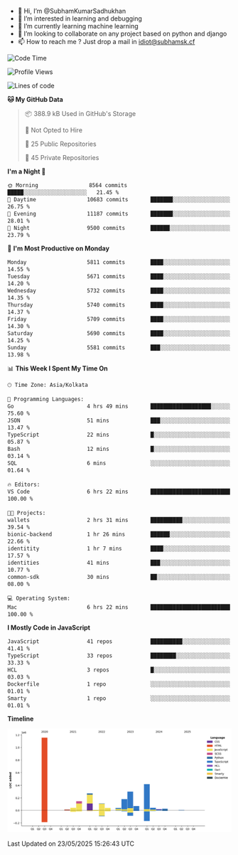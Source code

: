 - 👋 Hi, I’m @SubhamKumarSadhukhan
- 👀 I’m interested in learning and debugging
- 🌱 I’m currently learning machine learning
- 💞️ I’m looking to collaborate on any project based on python and django
- 📫 How to reach me ?
      Just drop a mail in idiot@subhamsk.cf

<!---
SubhamKumarSadhukhan/SubhamKumarSadhukhan is a ✨ special ✨ repository because its `README.md` (this file) appears on your GitHub profile.
You can click the Preview link to take a look at your changes.
--->


<!--START_SECTION:waka-->
![Code Time](http://img.shields.io/badge/Code%20Time-2%2C916%20hrs%2043%20mins-blue)

![Profile Views](http://img.shields.io/badge/Profile%20Views-1-blue)

![Lines of code](https://img.shields.io/badge/From%20Hello%20World%20I%27ve%20Written-2.9%20million%20lines%20of%20code-blue)

**🐱 My GitHub Data** 

> 📦 388.9 kB Used in GitHub's Storage 
 > 
> 🚫 Not Opted to Hire
 > 
> 📜 25 Public Repositories 
 > 
> 🔑 45 Private Repositories 
 > 
**I'm a Night 🦉** 

```text
🌞 Morning                8564 commits        █████░░░░░░░░░░░░░░░░░░░░   21.45 % 
🌆 Daytime                10683 commits       ███████░░░░░░░░░░░░░░░░░░   26.75 % 
🌃 Evening                11187 commits       ███████░░░░░░░░░░░░░░░░░░   28.01 % 
🌙 Night                  9500 commits        ██████░░░░░░░░░░░░░░░░░░░   23.79 % 
```
📅 **I'm Most Productive on Monday** 

```text
Monday                   5811 commits        ████░░░░░░░░░░░░░░░░░░░░░   14.55 % 
Tuesday                  5671 commits        ████░░░░░░░░░░░░░░░░░░░░░   14.20 % 
Wednesday                5732 commits        ████░░░░░░░░░░░░░░░░░░░░░   14.35 % 
Thursday                 5740 commits        ████░░░░░░░░░░░░░░░░░░░░░   14.37 % 
Friday                   5709 commits        ████░░░░░░░░░░░░░░░░░░░░░   14.30 % 
Saturday                 5690 commits        ████░░░░░░░░░░░░░░░░░░░░░   14.25 % 
Sunday                   5581 commits        ███░░░░░░░░░░░░░░░░░░░░░░   13.98 % 
```


📊 **This Week I Spent My Time On** 

```text
🕑︎ Time Zone: Asia/Kolkata

💬 Programming Languages: 
Go                       4 hrs 49 mins       ███████████████████░░░░░░   75.60 % 
JSON                     51 mins             ███░░░░░░░░░░░░░░░░░░░░░░   13.47 % 
TypeScript               22 mins             █░░░░░░░░░░░░░░░░░░░░░░░░   05.87 % 
Bash                     12 mins             █░░░░░░░░░░░░░░░░░░░░░░░░   03.14 % 
SQL                      6 mins              ░░░░░░░░░░░░░░░░░░░░░░░░░   01.64 % 

🔥 Editors: 
VS Code                  6 hrs 22 mins       █████████████████████████   100.00 % 

🐱‍💻 Projects: 
wallets                  2 hrs 31 mins       ██████████░░░░░░░░░░░░░░░   39.54 % 
bionic-backend           1 hr 26 mins        ██████░░░░░░░░░░░░░░░░░░░   22.66 % 
identitity               1 hr 7 mins         ████░░░░░░░░░░░░░░░░░░░░░   17.57 % 
identities               41 mins             ███░░░░░░░░░░░░░░░░░░░░░░   10.77 % 
common-sdk               30 mins             ██░░░░░░░░░░░░░░░░░░░░░░░   08.00 % 

💻 Operating System: 
Mac                      6 hrs 22 mins       █████████████████████████   100.00 % 
```

**I Mostly Code in JavaScript** 

```text
JavaScript               41 repos            ██████████░░░░░░░░░░░░░░░   41.41 % 
TypeScript               33 repos            ████████░░░░░░░░░░░░░░░░░   33.33 % 
HCL                      3 repos             █░░░░░░░░░░░░░░░░░░░░░░░░   03.03 % 
Dockerfile               1 repo              ░░░░░░░░░░░░░░░░░░░░░░░░░   01.01 % 
Smarty                   1 repo              ░░░░░░░░░░░░░░░░░░░░░░░░░   01.01 % 
```



**Timeline**

![Lines of Code chart](https://raw.githubusercontent.com/SubhamKumarSadhukhan/SubhamKumarSadhukhan/main/assets/bar_graph.png)


 Last Updated on 23/05/2025 15:26:43 UTC
<!--END_SECTION:waka-->
